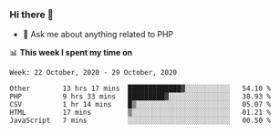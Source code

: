 ### Hi there 👋

<!--
**mustafaculban/mustafaculban** is a ✨ _special_ ✨ repository because its `README.md` (this file) appears on your GitHub profile.

Here are some ideas to get you started:

- 🌱 I’m currently learning ...
- 👯 I’m looking to collaborate on ...
- 🤔 I’m looking for help with ...
- 📫 How to reach me: ...
- 😄 Pronouns: ...
- ⚡ Fun fact: ...

-->
- 💬 Ask me about anything related to PHP


📊 **This week I spent my time on**
<!--START_SECTION:waka-->
```text
Week: 22 October, 2020 - 29 October, 2020

Other        13 hrs 17 mins  █████████████▓░░░░░░░░░░░   54.10 % 
PHP          9 hrs 33 mins   █████████▓░░░░░░░░░░░░░░░   38.93 % 
CSV          1 hr 14 mins    █▒░░░░░░░░░░░░░░░░░░░░░░░   05.07 % 
HTML         17 mins         ▒░░░░░░░░░░░░░░░░░░░░░░░░   01.21 % 
JavaScript   7 mins          ░░░░░░░░░░░░░░░░░░░░░░░░░   00.50 % 
```
<!--END_SECTION:waka-->
